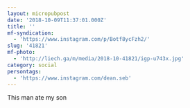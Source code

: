 ```yaml
---
layout: micropubpost
date: '2018-10-09T11:37:01.000Z'
title: ''
mf-syndication:
  - 'https://www.instagram.com/p/Botf8ycFzh2/'
slug: '41821'
mf-photo:
  - 'http://liech.ga/m/media/2018-10-41821/igp-u743x.jpg'
category: social
persontags:
  - 'https://www.instagram.com/dean.seb'
---
```

This man ate my son
